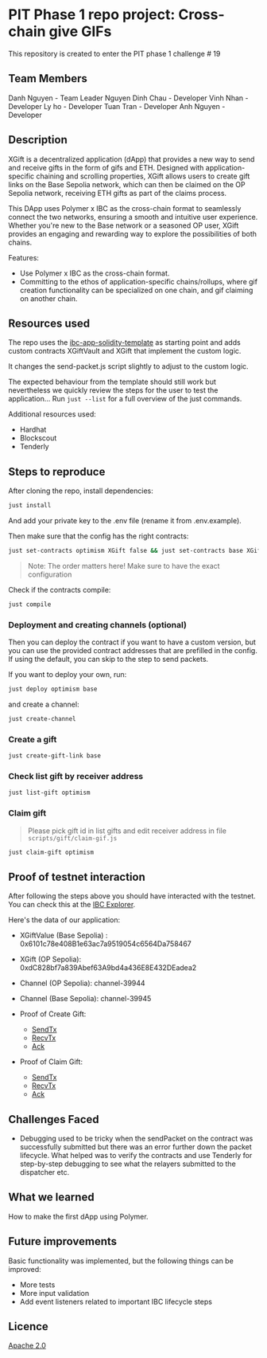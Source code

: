 # PIT Phase 1 repo project: Cross-chain give GIFs
This repository is created to enter the PIT phase 1 challenge # 19

## Team Members
Danh Nguyen - Team Leader
Nguyen Dinh Chau - Developer
Vinh Nhan - Developer
Ly ho -  Developer
Tuan Tran - Developer
Anh Nguyen - Developer

## Description

XGift is a decentralized application (dApp) that provides a new way to send and receive gifts in the form of gifs and ETH. Designed with application-specific chaining and scrolling properties, XGift allows users to create gift links on the Base Sepolia network, which can then be claimed on the OP Sepolia network, receiving ETH gifts as part of the claims process.

This DApp uses Polymer x IBC as the cross-chain format to seamlessly connect the two networks, ensuring a smooth and intuitive user experience. Whether you're new to the Base network or a seasoned OP user, XGift provides an engaging and rewarding way to explore the possibilities of both chains.


Features:

- Use Polymer x IBC as the cross-chain format.
- Committing to the ethos of application-specific chains/rollups, where gif creation functionality can be specialized on one chain, and gif claiming on another chain.

## Resources used

The repo uses the [ibc-app-solidity-template](https://github.com/open-ibc/ibc-app-solidity-template) as starting point and adds custom contracts XGiftVault and XGift that implement the custom logic.

It changes the send-packet.js script slightly to adjust to the custom logic.

The expected behaviour from the template should still work but nevertheless we quickly review the steps for the user to test the application...
Run `just --list` for a full overview of the just commands.

Additional resources used:
- Hardhat
- Blockscout
- Tenderly

## Steps to reproduce

After cloning the repo, install dependencies:

```sh
just install
```

And add your private key to the .env file (rename it from .env.example).

Then make sure that the config has the right contracts:
```sh
just set-contracts optimism XGift false && just set-contracts base XGiftVault false
```

> Note: The order matters here! Make sure to have the exact configuration

Check if the contracts compile:
```sh
just compile
```
### Deployment and creating channels (optional)

Then you can deploy the contract if you want to have a custom version, but you can use the provided contract addresses that are prefilled in the config. If using the default, you can skip to the step to send packets.

If you want to deploy your own, run:
```sh
just deploy optimism base
```
and create a channel:
```sh
just create-channel
```

### Create a gift

```bash
just create-gift-link base
```

### Check list gift by receiver address

```bash
just list-gift optimism
```

###  Claim gift

> Please pick gift id in list gifts and edit receiver address in file ``scripts/gift/claim-gif.js``

```bash
just claim-gift optimism
```


## Proof of testnet interaction

After following the steps above you should have interacted with the testnet. You can check this at the [IBC Explorer](https://explorer.ethdenver.testnet.polymer.zone/).

Here's the data of our application:

- XGiftValue (Base Sepolia) : 0x6101c78e408B1e63ac7a9519054c6564Da758467
- XGift (OP Sepolia): 0xdC828bf7a839Abef63A9bd4a436E8E432DEadea2
- Channel (OP Sepolia): channel-39944
- Channel (Base Sepolia): channel-39945

- Proof of Create Gift:
    - [SendTx](https://base-sepolia.blockscout.com/tx/0xaefc6889a7fa948b9ee6d613b7273cef97f30e57d65d8777f70df861d5e70579)
    - [RecvTx](https://optimism-sepolia.blockscout.com/tx/0x6b8914d75a2ecf6a7180c7bd9e767117cdfc59a111573dcbcbefaa9b057894a7)
    - [Ack](https://base-sepolia.blockscout.com/tx/0xffa582fc1b1b474a11f23846b490f43e47eed7913d77b862270e9bd12c1091a0)

- Proof of Claim Gift:
    - [SendTx](https://optimism-sepolia.blockscout.com/tx/0x97c637d215d06efc43ce207595ff554c0561f818985da369eca4673480865910)
    - [RecvTx](https://optimism-sepolia.blockscout.com/tx/0x6b8914d75a2ecf6a7180c7bd9e767117cdfc59a111573dcbcbefaa9b057894a7)
    - [Ack](https://base-sepolia.blockscout.com/tx/0xffa582fc1b1b474a11f23846b490f43e47eed7913d77b862270e9bd12c1091a0)

## Challenges Faced

- Debugging used to be tricky when the sendPacket on the contract was successfully submitted but there was an error further down the packet lifecycle.
What helped was to verify the contracts and use Tenderly for step-by-step debugging to see what the relayers submitted to the dispatcher etc.

## What we learned

How to make the first dApp using Polymer.

## Future improvements

Basic functionality was implemented, but the following things can be improved:

- More tests
- More input validation
- Add event listeners related to important IBC lifecycle steps

## Licence

[Apache 2.0](LICENSE)
